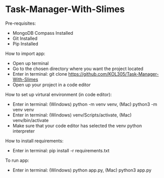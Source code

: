 # Task-Manager-With-Slimes

Pre-requisites:
- MongoDB Compass Installed
- Git Installed
- Pip Installed

How to import app:
- Open up terminal
- Go to the chosen directory where you want the project located
- Enter in terminal: git clone https://github.com/KOL305/Task-Manager-With-Slimes
- Open up your project in a code editor

How to set up virtural environment (in code editor):
- Enter in terminal: (Windows) python -m venv venv, (Mac) python3 -m venv venv
- Enter in terminal: (Windows) venv/Scripts/activate, (Mac) venv/bin/activate
- Make sure that your code editor has selected the venv python interpreter

How to install requirements:
- Enter in terminal: pip install -r requirements.txt

To run app:
- Enter in terminal: (Windows) python app.py, (Mac) python3 app.py